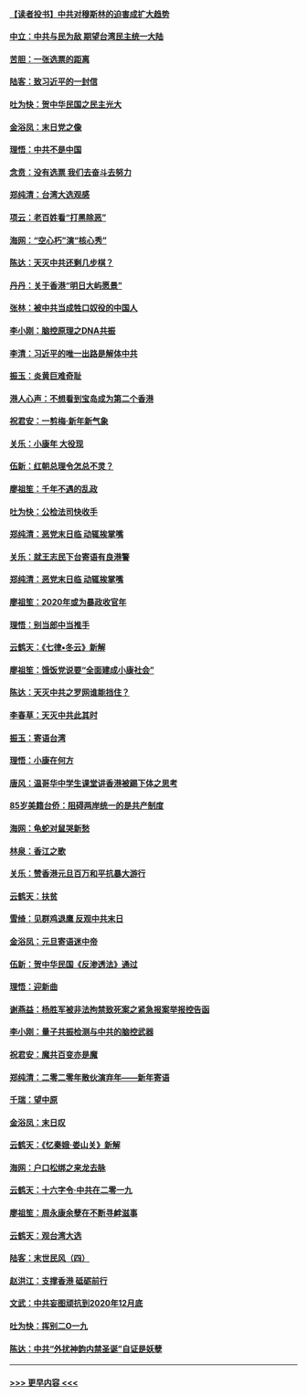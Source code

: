 #### [【读者投书】中共对穆斯林的迫害成扩大趋势](../pages/nsc993/n11791371.md?t=01142131) 
#### [中立：中共与民为敌 期望台湾民主统一大陆](../pages/nsc993/n11790392.md?t=01142131) 
#### [苦胆：一张选票的距离](../pages/nsc993/n11788914.md?t=01142131) 
#### [陆客：致习近平的一封信](../pages/nsc993/n11788867.md?t=01142131) 
#### [吐为快：贺中华民国之民主光大](../pages/nsc993/n11788618.md?t=01142131) 
#### [金浴凤：末日党之像](../pages/nsc993/n11787475.md?t=01142131) 
#### [理悟：中共不是中国](../pages/nsc993/n11787463.md?t=01142131) 
#### [念贲：没有选票  我们去奋斗去努力](../pages/nsc993/n11787398.md?t=01142131) 
#### [郑纯清：台湾大选观感](../pages/nsc993/n11786210.md?t=01142131) 
#### [项云：老百姓看“打黑除恶”](../pages/nsc993/n11785398.md?t=01142131) 
#### [海网：“空心朽”演“核心秀”](../pages/nsc993/n11783874.md?t=01142131) 
#### [陈达：天灭中共还剩几步棋？](../pages/nsc993/n11783719.md?t=01142131) 
#### [丹丹：关于香港“明日大屿愿景”](../pages/nsc993/n11783273.md?t=01142131) 
#### [张林：被中共当成牲口奴役的中国人](../pages/nsc993/n11782397.md?t=01142131) 
#### [李小刚：脑控原理之DNA共振](../pages/nsc993/n11780962.md?t=01142131) 
#### [李清：习近平的唯一出路是解体中共](../pages/nsc993/n11780866.md?t=01142131) 
#### [振玉：炎黄巨难奇耻](../pages/nsc993/n11779632.md?t=01142131) 
#### [港人心声：不想看到宝岛成为第二个香港](../pages/nsc993/n11778817.md?t=01142131) 
#### [祝君安：一剪梅‧新年新气象](../pages/nsc993/n11776340.md?t=01142131) 
#### [关乐：小康年 大役现](../pages/nsc993/n11774213.md?t=01142131) 
#### [伍新：红朝总理令怎总不灵？](../pages/nsc993/n11770813.md?t=01142131) 
#### [廖祖笙：千年不遇的乱政](../pages/nsc993/n11770373.md?t=01142131) 
#### [吐为快：公检法司快收手](../pages/nsc993/n11770359.md?t=01142131) 
#### [郑纯清：恶党末日临 动辄挨掌嘴](../pages/nsc993/n11769912.md?t=01142131) 
#### [关乐：就王志民下台寄语有良港警](../pages/nsc993/n11769903.md?t=01142131) 
#### [郑纯清：恶党末日临 动辄挨掌嘴](../pages/nsc993/n11769356.md?t=01142131) 
#### [廖祖笙：2020年或为暴政收官年](../pages/nsc993/n11768216.md?t=01142131) 
#### [理悟：别当郎中当推手](../pages/nsc993/n11768243.md?t=01142131) 
#### [云鹤天：《七律▪冬云》新解](../pages/nsc993/n11768204.md?t=01142131) 
#### [廖祖笙：饿饭党说要“全面建成小康社会”](../pages/nsc993/n11767482.md?t=01142131) 
#### [陈达：天灭中共之罗网谁能挡住？](../pages/nsc993/n11767465.md?t=01142131) 
#### [李春草：天灭中共此其时](../pages/nsc993/n11767452.md?t=01142131) 
#### [振玉：寄语台湾](../pages/nsc993/n11767432.md?t=01142131) 
#### [理悟：小康在何方](../pages/nsc993/n11767394.md?t=01142131) 
#### [唐风：温哥华中学生课堂讲香港被踢下体之思考](../pages/nsc993/n11766848.md?t=01142131) 
#### [85岁美籍台侨：阻碍两岸统一的是共产制度](../pages/nsc993/n11765043.md?t=01142131) 
#### [海网：龟蛇对鼠哭新愁](../pages/nsc993/n11764895.md?t=01142131) 
#### [林泉：香江之歌](../pages/nsc993/n11764415.md?t=01142131) 
#### [关乐：赞香港元旦百万和平抗暴大游行](../pages/nsc993/n11764382.md?t=01142131) 
#### [云鹤天：扶贫](../pages/nsc993/n11764245.md?t=01142131) 
#### [雪绮：见群鸡退鹰  反观中共末日](../pages/nsc993/n11762112.md?t=01142131) 
#### [金浴凤：元旦寄语迷中帝](../pages/nsc993/n11761788.md?t=01142131) 
#### [伍新：贺中华民国《反渗透法》通过](../pages/nsc993/n11761994.md?t=01142131) 
#### [理悟：迎新曲](../pages/nsc993/n11761152.md?t=01142131) 
#### [谢燕益：杨胜军被非法拘禁致死案之紧急报案举报控告函](../pages/nsc993/n11756134.md?t=01142131) 
#### [李小刚：量子共振检测与中共的脑控武器](../pages/nsc993/n11754518.md?t=01142131) 
#### [祝君安：魔共百变亦是魔](../pages/nsc993/n11754469.md?t=01142131) 
#### [郑纯清：二零二零年散伙演弃年——新年寄语](../pages/nsc993/n11754195.md?t=01142131) 
#### [千瑞：望中原](../pages/nsc993/n11754159.md?t=01142131) 
#### [金浴凤：末日叹](../pages/nsc993/n11752359.md?t=01142131) 
#### [云鹤天：《忆秦娥‧娄山关》新解](../pages/nsc993/n11752348.md?t=01142131) 
#### [海网：户口松绑之来龙去脉](../pages/nsc993/n11752328.md?t=01142131) 
#### [云鹤天：十六字令‧中共在二零一九](../pages/nsc993/n11752305.md?t=01142131) 
#### [廖祖笙：周永康余孽在不断寻衅滋事](../pages/nsc993/n11751013.md?t=01142131) 
#### [云鹤天：观台湾大选](../pages/nsc993/n11751007.md?t=01142131) 
#### [陆客：末世民风（四）](../pages/nsc993/n11749203.md?t=01142131) 
#### [赵洪江：支撑香港 砥砺前行](../pages/nsc993/n11748482.md?t=01142131) 
#### [文武：中共妄图顽抗到2020年12月底](../pages/nsc993/n11748446.md?t=01142131) 
#### [吐为快：挥别二O一九](../pages/nsc993/n11748411.md?t=01142131) 
#### [陈达：中共“外扰神韵内禁圣诞”自证是妖孽](../pages/nsc993/n11748226.md?t=01142131) 

----
#### [ >>> 更早内容 <<< ](../indexes/nsc993-earlier.md)
